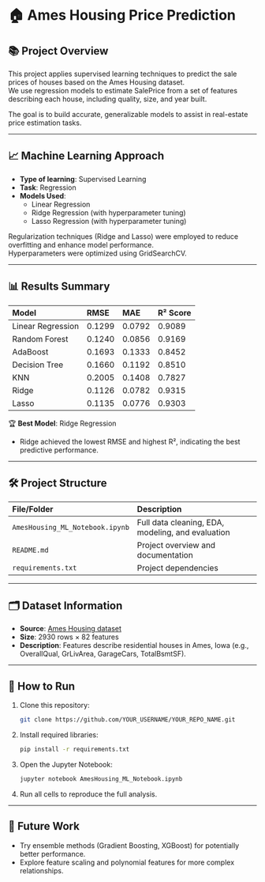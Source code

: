 # 🏠 Ames Housing Price Prediction

## 📚 Project Overview
This project applies supervised learning techniques to predict the sale prices of houses based on the Ames Housing dataset.  
We use regression models to estimate SalePrice from a set of features describing each house, including quality, size, and year built.

The goal is to build accurate, generalizable models to assist in real-estate price estimation tasks.

---

## 📈 Machine Learning Approach
- **Type of learning**: Supervised Learning
- **Task**: Regression
- **Models Used**:
  - Linear Regression
  - Ridge Regression (with hyperparameter tuning)
  - Lasso Regression (with hyperparameter tuning)

Regularization techniques (Ridge and Lasso) were employed to reduce overfitting and enhance model performance.  
Hyperparameters were optimized using GridSearchCV.

---

## 📊 Results Summary
| Model             | RMSE      | MAE       | R² Score |
|:------------------|:---------|:---------|:--------|
| Linear Regression | 0.1299   | 0.0792    | 0.9089  |
| Random Forest     | 0.1240   | 0.0856    | 0.9169  |
| AdaBoost          | 0.1693   | 0.1333    | 0.8452  |
| Decision Tree     | 0.1660   | 0.1192    | 0.8510  |
| KNN               | 0.2005   | 0.1408    | 0.7827  |
| Ridge             | 0.1126   | 0.0782    | 0.9315  |
| Lasso             | 0.1135   | 0.0776    | 0.9303  |

🏆 **Best Model**: Ridge Regression  
- Ridge achieved the lowest RMSE and highest R², indicating the best predictive performance.

---

## 🛠️ Project Structure

| File/Folder | Description |
|:------------|:------------|
| `AmesHousing_ML_Notebook.ipynb` | Full data cleaning, EDA, modeling, and evaluation |
| `README.md` | Project overview and documentation |
| `requirements.txt` | Project dependencies |
---

## 🗂️ Dataset Information
- **Source**: [Ames Housing dataset](https://www.kaggle.com/datasets/prevek18/ames-housing-dataset)
- **Size**: 2930 rows × 82 features
- **Description**: Features describe residential houses in Ames, Iowa (e.g., OverallQual, GrLivArea, GarageCars, TotalBsmtSF).

---

## 🚀 How to Run
1. Clone this repository:
    ```bash
    git clone https://github.com/YOUR_USERNAME/YOUR_REPO_NAME.git
    ```
2. Install required libraries:
    ```bash
    pip install -r requirements.txt
    ```
3. Open the Jupyter Notebook:
    ```bash
    jupyter notebook AmesHousing_ML_Notebook.ipynb
    ```
4. Run all cells to reproduce the full analysis.

---

## 🎯 Future Work
- Try ensemble methods (Gradient Boosting, XGBoost) for potentially better performance.
- Explore feature scaling and polynomial features for more complex relationships.
